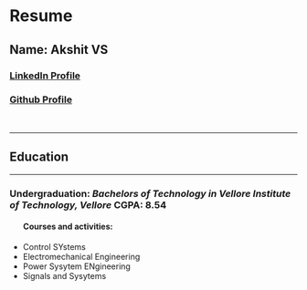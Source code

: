 <!DOCTYPE html>
<html lang="en">
<head>
    <meta charset="UTF-8">
    <meta name="viewport" content="width=device-width, initial-scale=1.0">
    <title>My Resume</title>
</head>
<body>
    <h1>Resume</h1>
    <h2>Name: Akshit VS</h2> 
    <h3><a href="https://www.linkedin.com/in/akshit-vs-ba876b1ab/" >LinkedIn Profile</a></h3>
    <h3><a href="https://github.com/19akshitvs">Github Profile </a></h3>
    <br/>
    <hr/>
    <h2>Education</h2>
    <hr/>
    <h3>Undergraduation: <i> Bachelors of Technology in Vellore Institute of Technology, Vellore </i> <b>CGPA: 8.54</b></h3>
    <ul>
        <h4>Courses and activities:</h4>
        <li>Control SYstems</li>
        <li> Electromechanical Engineering</li>
        <li> Power Sysytem ENgineering</li>
        <li> Signals and Sysytems</li>
    </ul>
    
    
</body>
</html>
